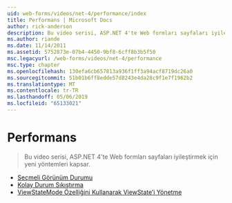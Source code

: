 ```yaml
---
uid: web-forms/videos/net-4/performance/index
title: Performans | Microsoft Docs
author: rick-anderson
description: Bu video serisi, ASP.NET 4'te Web formları sayfaları iyileştirmek için yeni yöntemleri kapsar.
ms.author: riande
ms.date: 11/14/2011
ms.assetid: 5752873e-07b4-4450-9bf8-6cff8b3b5f50
msc.legacyurl: /web-forms/videos/net-4/performance
msc.type: chapter
ms.openlocfilehash: 130efa6cb657813a936f1ff3a94acf8719dc26a0
ms.sourcegitcommit: 51b01b6ff8edde57d8243e4da28c9f1e7f1962b2
ms.translationtype: MT
ms.contentlocale: tr-TR
ms.lasthandoff: 05/06/2019
ms.locfileid: "65133021"
---
```

# <a name="performance"></a>Performans

> Bu video serisi, ASP.NET 4'te Web formları sayfaları iyileştirmek için yeni yöntemleri kapsar.

- [Seçmeli Görünüm Durumu](aspnet-4-quick-hit-selective-view-state.md)
- [Kolay Durum Sıkıştırma](aspnet-4-quick-hit-easy-state-compression.md)
- [ViewStateMode Özelliğini Kullanarak ViewState’i Yönetme](how-do-i-use-the-viewstatemode-property-for-managing-viewstate.md)
